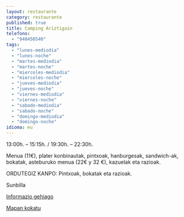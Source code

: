 ```yaml
---
layout: restaurante
category: restaurante
published: true
title: Camping Ariztigain
telefono: 
  - "948450540"
tags: 
  - "lunes-mediodia"
  - "lunes-noche"
  - "martes-mediodia"
  - "martes-noche"
  - "miercoles-mediodia"
  - "miercoles-noche"
  - "jueves-mediodia"
  - "jueves-noche"
  - "viernes-mediodia"
  - "viernes-noche"
  - "sabado-mediodia"
  - "sabado-noche"
  - "domingo-mediodia"
  - "domingo-noche"
idioma: eu
---
```


13:00h. – 15:15h. / 19:30h. – 22:30h.

Menua (11€), plater konbinautak, pintxoak, hanburgesak, sandwich-ak, bokatak, asteburuko menua (22€ y 32 €), kazuelak eta razioak.

ORDUTEGIZ KANPO: Pintxoak, bokatak eta razioak.

Sunbilla

[Informazio gehiago](http://www.consorciobertiz.org/consorcio/dondecomer/restaurantes/sunbilla-es-0-190/restaurante-camping-ariztigain.html)

[Mapan kokatu](https://maps.google.es/maps?q=camping+ariztigain&amp;hl=es&amp;ll=43.186279,-1.672497&amp;spn=0.081482,0.154324&amp;sll=43.130208,-1.643753&amp;sspn=0.010195,0.01929&amp;t=h&amp;hq=camping+ariztigain&amp;z=13&amp;iwloc=A "Ariztigain kanpina")